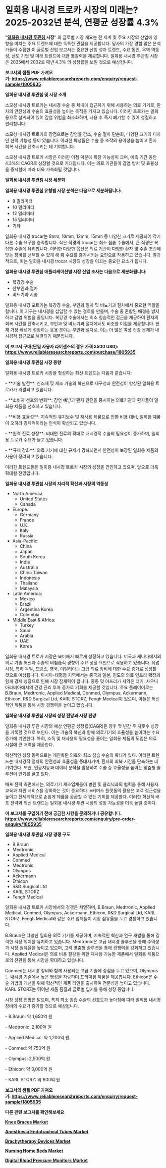 <p><h1>일회용 내시경 트로카 시장의 미래는? 2025-2032년 분석, 연평균 성장률 4.3%</h1></p><p>"<strong><a href="https://www.reliableresearchreports.com/disposable-endoscopic-trocar-r1805935?utm_campaign=106&utm_medium=7&utm_source=Github&utm_content=ia&utm_term=04032025&utm_id=disposable-endoscopic-trocar">일회용 내시경 투관침&nbsp;</a></strong><strong>시장</strong>" 의 글로벌 시장 개요는 전 세계 및 주요 시장의 산업에 영향을 미치는 주요 트렌드에 대한 독특한 관점을 제공합니다. 당사의 가장 경험 많은 분석가들이 수집한 이 글로벌 산업 보고서는 중요한 산업 성과 트렌드, 수요 동인, 무역 역동성, 선도 기업 및 미래 트렌드에 대한 통찰력을 제공합니다. 일회용 내시경 투관침 시장은 2025에서 2032로 매년 4.3% 의 성장률을 보일 것으로 예상됩니다.&nbsp;</p>
<p><strong>보고서의 샘플 PDF 가져오기:&nbsp;<a href="https://www.reliableresearchreports.com/enquiry/request-sample/1805935?utm_campaign=106&utm_medium=7&utm_source=Github&utm_content=ia&utm_term=04032025&utm_id=disposable-endoscopic-trocar">https://www.reliableresearchreports.com/enquiry/request-sample/1805935</a></strong></p>
<p><strong>일회용 내시경 투관침 및 시장 소개</strong></p>
<p><p>소모성 내시경 트로카는 내시경 수술 중 체내에 접근하기 위해 사용하는 의료 기기로, 환자의 안전성과 수술의 효율성을 높이는 목적을 가지고 있습니다. 이러한 트로카는 일회용으로 설계되어 있어 감염 위험을 최소화하며, 사용 후 즉시 폐기할 수 있어 청결하고 편리합니다. </p><p>소모성 내시경 트로카의 장점으로는 감염률 감소, 수술 절차 단순화, 다양한 크기와 디자인 선택 가능성 등이 있습니다. 이러한 특성들은 수술 중 조작의 용이성을 높이고 환자 회복 시간을 단축시키는 데 기여합니다. </p><p>소모성 내시경 트로카 시장은 이러한 이점 덕분에 확장 가능성이 크며, 예측 기간 동안 4.3%의 CAGR로 성장할 것으로 기대됩니다. 이는 의료 기관들이 감염 방지 및 효율성을 중시함에 따라 더욱 가속화될 것입니다.</p></p>
<p><strong>일회용 내시경 투관침 시장 세분화</strong></p>
<p><strong>일회용 내시경 투관침 유형별 시장 분석은 다음으로 세분화됩니다:</strong></p>
<p><ul><li>8 밀리미터</li><li>10 밀리미터</li><li>12 밀리미터</li><li>15 밀리미터</li><li>기타</li></ul></p>
<p><p>일회용 내시경 trocar는 8mm, 10mm, 12mm, 15mm 등 다양한 크기로 제공되어 각기 다른 수술 요구를 충족합니다. 작은 직경의 trocar는 최소 침습 수술에서, 큰 직경은 복잡한 수술에 유리합니다. 이러한 다양한 옵션은 의료 기관이 다양한 환자 및 수술 조건에 맞는 장비를 선택할 수 있게 해 줘 수요를 증가시키는 요인으로 작용하고 있습니다. 결과적으로, 이는 일회용 내시경 trocar 시장의 성장을 이끄는 중요한 요소가 됩니다.</p></p>
<p><strong>일회용 내시경 투관침 애플리케이션별 시장 산업 조사는 다음으로 세분화됩니다:</strong></p>
<p><ul><li>복강경 수술</li><li>산부인과 절차</li><li>비뇨기과 시술</li></ul></p>
<p><p>일회용 내시경 포트카는 복강경 수술, 부인과 절차 및 비뇨기과 절차에서 중요한 역할을 합니다. 이 기구는 내시경을 삽입할 수 있는 경로를 만들며, 수술 중 혼합된 배경을 방지하고 감염 위험을 줄입니다. 복강경 수술에서는 최소 침습적인 접근을 제공하여 환자의 회복 시간을 단축시키고, 부인과 및 비뇨기과 절차에서도 비슷한 이점을 제공합니다. 현재 가장 빠르게 성장하는 응용 분야는 부인과 절차로, 이는 더 많은 여성 건강 문제가 내시경적 접근으로 해결되기 때문입니다.</p></p>
<p><strong>이 보고서 구매(단일 사용자 라이센스의 경우 가격 3500 USD): <a href="https://www.reliableresearchreports.com/purchase/1805935?utm_campaign=106&utm_medium=7&utm_source=Github&utm_content=ia&utm_term=04032025&utm_id=disposable-endoscopic-trocar">https://www.reliableresearchreports.com/purchase/1805935</a></strong></p>
<p><strong>일회용 내시경 투관침 시장 동향</strong></p>
<p><p>일회용 내시경 트로카 시장을 형성하는 최신 트렌드는 다음과 같습니다:</p><p>- **기술 발전**: 신소재 및 제조 기술의 혁신으로 내구성과 안전성이 향상된 일회용 트로카가 개발되고 있습니다.</p><p>- **소비자 선호의 변화**: 감염 예방과 환자 안전을 중시하는 의료기관과 환자들이 일회용 제품을 선호하고 있습니다.</p><p>- **비용 효율성**: 지속적인 유지보수 및 재사용 제품으로 인한 비용 대비, 일회용 제품이 오히려 경제적이라는 인식이 확산되고 있습니다.</p><p>- **원격 진료 성장**: 비대면 진료의 확대로 내시경적 수술의 필요성이 증가하며, 일회용 트로카 수요가 늘고 있습니다.</p><p>- **규제 강화**: 의료 기기에 대한 규제가 강화되면서 안전성이 보장된 일회용 제품의 사용이 장려되고 있습니다.</p><p>이러한 트렌드들은 일회용 내시경 트로카 시장의 성장을 견인하고 있으며, 앞으로 더욱 확대될 전망입니다.</p></p>
<p><strong>일회용 내시경 투관침 시장의 지리적 확산과 시장의 역동성</strong></p>
<p><ul>
    <li>
        North America:
        <ul>
            <li>United States</li>
            <li>Canada</li>
        </ul>
    </li>
    <li>
        Europe:
        <ul>
            <li>Germany</li>
            <li>France</li>
            <li>U.K.</li>
            <li>Italy</li>
            <li>Russia</li>
        </ul>
    </li>
    <li>
        Asia-Pacific:
        <ul>
            <li>China</li>
            <li>Japan</li>
            <li>South Korea</li>
            <li>India</li>
            <li>Australia</li>
            <li>China Taiwan</li>
            <li>Indonesia</li>
            <li>Thailand</li>
            <li>Malaysia</li>
        </ul>
    </li>
    <li>
        Latin America:
        <ul>
            <li>Mexico</li>
            <li>Brazil</li>
            <li>Argentina Korea</li>
            <li>Colombia</li>
        </ul>
    </li>
    <li>
        Middle East & Africa:
        <ul>
            <li>Turkey</li>
            <li>Saudi</li>
            <li>Arabia</li>
            <li>UAE</li>
            <li>Korea</li>
        </ul>
    </li>
    </ul></p>
<p><p>일회용 내시경 트로카 시장은 북미에서 빠르게 성장하고 있습니다. 미국과 캐나다에서의 의료 기술 혁신과 수술의 비침습적 경향이 주요 성장 요인으로 작용하고 있습니다. 유럽 시장, 특히 독일, 프랑스, 영국, 이탈리아는 고급 의료 장비에 대한 수요 증가로 성장할 것으로 예상됩니다. 아시아-태평양 지역에서는 중국과 일본, 인도의 의료 인프라 확장과 함께 경제 성장으로 인해 시장 잠재력이 큽니다. 중동 및 아프리카 지역은 터키, 사우디 아라비아에서의 건강 관리 투자 증가로 기회를 제공할 것입니다. 주요 플레이어로는 B.Braun, Medtronic, Applied Medical, Conmed, Olympus, Ackermann, Ethicon, R&D Surgical Ltd, KARL STORZ, Fengh Medical이 있으며, 이들은 혁신적인 제품을 통해 시장 경쟁력을 높이고 있습니다.</p></p>
<p><strong>일회용 내시경 투관침 시장의 성장 전망과 시장 전망</strong></p>
<p><p>일회용 내시경 투관 시장의 예상 연평균 성장률(CAGR)은 향후 몇 년간 두 자릿수 성장을 기록할 것으로 보인다. 이는 기술적 혁신과 함께 의료기기의 효율성을 높이려는 수요 증가에 기인한다. 특히, 소독 및 재사용의 필요성을 줄이는 일회용 제품의 도입은 의료 시설에 큰 매력을 제공한다. </p><p>혁신적인 성장 동력으로는 개인화된 의료와 최소 침습 수술의 확대가 있다. 이러한 트렌드는 내시경적 절차의 안전성과 효율성을 증대시키며, 환자의 회복 시간을 단축하는 데 기여한다. 또한, 인공지능과 데이터 분석을 활용하여 수술 중 효율성을 높이는 맞춤형 솔루션이 인기를 끌고 있다.</p><p>배포 전략 측면에서는, 의료기기 제조업체들이 병원 및 클리닉과의 협력을 통해 사용자 교육과 지원 서비스를 강화하는 것이 중요하다. e커머스 플랫폼의 활용은 고객 접근성을 높이고 전세계적으로 손쉽게 제품을 공급할 수 있는 기회를 제공한다. 이러한 혁신적 배포 전략과 최신 트렌드는 일회용 내시경 투관 시장의 성장 가능성을 더욱 높일 것이다.</p></p>
<p><strong>이 보고서를 구입하기 전에 궁금한 사항을 문의하거나 공유합니다. <a href="https://www.reliableresearchreports.com/enquiry/pre-order-enquiry/1805935?utm_campaign=106&utm_medium=7&utm_source=Github&utm_content=ia&utm_term=04032025&utm_id=disposable-endoscopic-trocar">https://www.reliableresearchreports.com/enquiry/pre-order-enquiry/1805935</a></strong></p>
<p><strong>일회용 내시경 투관침 시장 경쟁 구도</strong></p>
<p><ul><li>B.Braun</li><li>Medtronic</li><li>Applied Medical</li><li>Conmed</li><li>Medtronic</li><li>Olympus</li><li>Ackermann</li><li>Ethicon</li><li>R&D Surgical Ltd</li><li>KARL STORZ</li><li>Fengh Medical</li></ul></p>
<p><p>일회용 내시경 트로카 시장에서의 경쟁은 치열하며, B.Braun, Medtronic, Applied Medical, Conmed, Olympus, Ackermann, Ethicon, R&D Surgical Ltd, KARL STORZ, Fengh Medical와 같은 주요 업체들이 시장 점유율을 두고 경쟁하고 있습니다. </p><p>B.Braun은 다양한 일회용 의료 기기를 제공하며, 지속적인 혁신과 연구 개발을 통해 강력한 시장 위치를 유지하고 있습니다. Medtronic은 고급 내시경 솔루션을 통해 수익성과 시장 점유율을 높이고 있으며, 고객 맞춤형 솔루션을 통해 경쟁력을 강화하고 있습니다. Applied Medical은 의료 비용 절감을 위한 재사용 가능한 제품에서 일회용 제품으로의 전환을 통해 시장을 확대하고 있습니다. </p><p>Conmed는 내시경 장비와 함께 사용되는 고급 기술에 중점을 두고 있으며, Olympus는 내시경 기술에서 높은 명성을 자랑하며 프리미엄 제품을 제공합니다. Ethicon은 수술 기법의 개선을 위해 혁신적인 제품 라인을 출시하여 전문성을 높이고 있습니다. KARL STORZ는 뛰어난 제품 품질과 글로벌 입지를 통해 성장 중입니다.</p><p>시장 성장 전망은 밝으며, 특히 최소 침습 수술의 선호도가 높아짐에 따라 일회용 내시경 장비의 수요가 증가할 것으로 예상됩니다.</p><p>- B.Braun: 약 1,650억 원</p><p>- Medtronic: 2,100억 원</p><p>- Applied Medical: 약 1,200억 원</p><p>- Conmed: 약 750억 원</p><p>- Olympus: 2,500억 원</p><p>- Ethicon: 약 3,000억 원</p><p>- KARL STORZ: 약 900억 원</p></p>
<p><strong>보고서의 샘플 PDF 가져오기:&nbsp;<a href="https://www.reliableresearchreports.com/enquiry/request-sample/1805935?utm_campaign=106&utm_medium=7&utm_source=Github&utm_content=ia&utm_term=04032025&utm_id=disposable-endoscopic-trocar">https://www.reliableresearchreports.com/enquiry/request-sample/1805935</a></strong></p>
<p><strong></strong></p>
<p><strong></strong></p>
<p><strong></strong></p>
<p><strong></strong></p>
<p><strong>다른 관련 보고서를 확인해보세요</strong></p>
<p><strong><p><a href="https://github.com/joshuagarcia509/Market-Research-Report-List-1/blob/main/knee-braces-market.md?utm_campaign=106&utm_medium=7&utm_source=Github&utm_content=ia&utm_term=04032025&utm_id=disposable-endoscopic-trocar">Knee Braces Market</a></p><p><a href="https://github.com/lillybosakoi/Market-Research-Report-List-1/blob/main/anesthesia-endotracheal-tubes-market.md?utm_campaign=106&utm_medium=7&utm_source=Github&utm_content=ia&utm_term=04032025&utm_id=disposable-endoscopic-trocar">Anesthesia Endotracheal Tubes Market</a></p><p><a href="https://github.com/boyertrull4r/Market-Research-Report-List-1/blob/main/brachytherapy-devices-market.md?utm_campaign=106&utm_medium=7&utm_source=Github&utm_content=ia&utm_term=04032025&utm_id=disposable-endoscopic-trocar">Brachytherapy Devices Market</a></p><p><a href="https://github.com/ariyilmelzar/Market-Research-Report-List-1/blob/main/nursing-home-beds-market.md?utm_campaign=106&utm_medium=7&utm_source=Github&utm_content=ia&utm_term=04032025&utm_id=disposable-endoscopic-trocar">Nursing Home Beds Market</a></p><p><a href="https://github.com/duscarajlha/Market-Research-Report-List-1/blob/main/digital-blood-pressure-monitors-market.md?utm_campaign=106&utm_medium=7&utm_source=Github&utm_content=ia&utm_term=04032025&utm_id=disposable-endoscopic-trocar">Digital Blood Pressure Monitors Market</a></p></strong></p>
<p></p>
